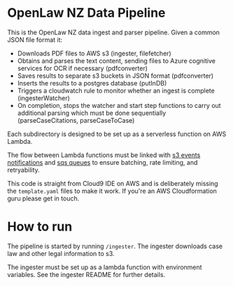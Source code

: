 # OpenLaw NZ Data Pipeline
This is the OpenLaw NZ data ingest and parser pipeline. Given a common JSON file format it:
- Downloads PDF files to AWS s3 (ingester, filefetcher)
- Obtains and parses the text content, sending files to Azure cognitive services for OCR if necessary (pdfconverter)
- Saves results to separate s3 buckets in JSON format (pdfconverter)
- Inserts the results to a postgres database (putInDB)
- Triggers a cloudwatch rule to monitor whether an ingest is complete (ingesterWatcher)
- On completion, stops the watcher and start step functions to carry out additional parsing which must be done sequentially (parseCaseCitations, parseCaseToCase)


Each subdirectory is designed to be set up as a serverless function on AWS Lambda.

The flow between Lambda functions must be linked with [s3 events notifications](https://docs.aws.amazon.com/lambda/latest/dg/with-s3.html) and [sqs queues](https://aws.amazon.com/sqs/) to ensure batching, rate limiting, and retryability. 

This code is straight from Cloud9 IDE on AWS and is deliberately missing the `template.yaml` files to make it work. If you're an AWS Cloudformation guru please get in touch.

# How to run

The pipeline is started by running `/ingester`. The ingester downloads case law and other legal information to s3.

The ingester must be set up as a lambda function with environment variables. See the ingester README for further details.

